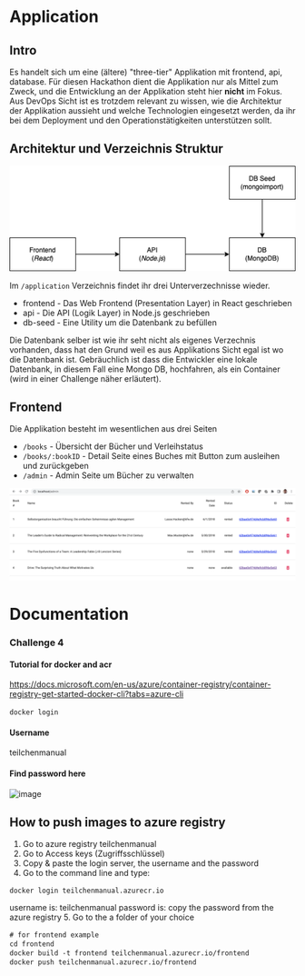# Application

## Intro

Es handelt sich um eine (ältere) "three-tier" Applikation mit frontend, api, database.
Für diesen Hackathon dient die Applikation nur als Mittel zum Zweck, und die Entwicklung an der Applikation steht hier **nicht** im Fokus. Aus DevOps Sicht ist es trotzdem relevant zu wissen, wie die Architektur der Applikation aussieht und welche Technologien eingesetzt werden, da ihr bei dem Deployment und den Operationstätigkeiten unterstützen sollt.

## Architektur und Verzeichnis Struktur

<img src="./application/docs/dobib.drawio.png">

Im `/application` Verzeichnis findet ihr drei Unterverzechnisse wieder.

- frontend - Das Web Frontend (Presentation Layer) in React geschrieben
- api - Die API (Logik Layer) in Node.js geschrieben
- db-seed - Eine Utility um die Datenbank zu befüllen

Die Datenbank selber ist wie ihr seht nicht als eigenes Verzechnis vorhanden, dass hat den Grund weil es aus Applikations Sicht egal ist wo die Datenbank ist. Gebräuchlich ist dass die Entwickler eine lokale Datenbank, in diesem Fall eine Mongo DB, hochfahren, als ein Container (wird in einer Challenge näher erläutert).

## Frontend

Die Applikation besteht im wesentlichen aus drei Seiten

- `/books` - Übersicht der Bücher und Verleihstatus
- `/books/:bookID` - Detail Seite eines Buches mit Button zum ausleihen und zurückgeben
- `/admin` - Admin Seite um Bücher zu verwalten

<img src="./application/docs/dobib.app.png">

# Documentation

### Challenge 4

#### Tutorial for docker and acr

https://docs.microsoft.com/en-us/azure/container-registry/container-registry-get-started-docker-cli?tabs=azure-cli

`docker login`

#### Username
teilchenmanual

#### Find password here
![image](https://user-images.githubusercontent.com/33841685/178095812-3a360382-0764-428b-9dc1-74cfa2aadee9.png)



## How to push images to azure registry
1. Go to azure registry teilchenmanual
2. Go to Access keys (Zugriffsschlüssel)
3. Copy & paste the login server, the username and the password
4. Go to the command line and type:
```
docker login teilchenmanual.azurecr.io
```
username is: teilchenmanual
password is: copy the password from the azure registry
5. Go to the a folder of your choice
```
# for frontend example
cd frontend
docker build -t frontend teilchenmanual.azurecr.io/frontend
docker push teilchenmanual.azurecr.io/frontend
```